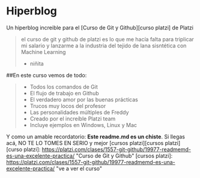 # Hiperblog
Un hiperblog increible para el [Curso de Git y Github][curso platzi] de Platzi
>el curso de git y github de platzi es lo que me hacía falta para triplicar mi salario y lanzarme a la industria del tejido de lana sisntética con Machine Learning
>- niñita

##En este curso vemos de todo:

>- Todos los comandos de Git
>- El flujo de trabajo en Github
>- El verdadero amor por las buenas prácticas
>- Trucos muy locos del profesor
>- Las personalidades múltiples de Freddy
>- Creado por el increíble Platzi team
>- Incluye ejemplos en Windows, Linux y Mac

Y como un amable recordatorio: **Este readme.md es un chiste**. Si llegas acá, NO TE LO TOMES EN SERIO y mejor [cursos platzi][cursos platzi]
[curso platzi]: https://platzi.com/clases/1557-git-github/19977-readmemd-es-una-excelente-practica/ "Curso de Git y Github"
[cursos platzi]: https://platzi.com/clases/1557-git-github/19977-readmemd-es-una-excelente-practica/ "ve a ver el curso"